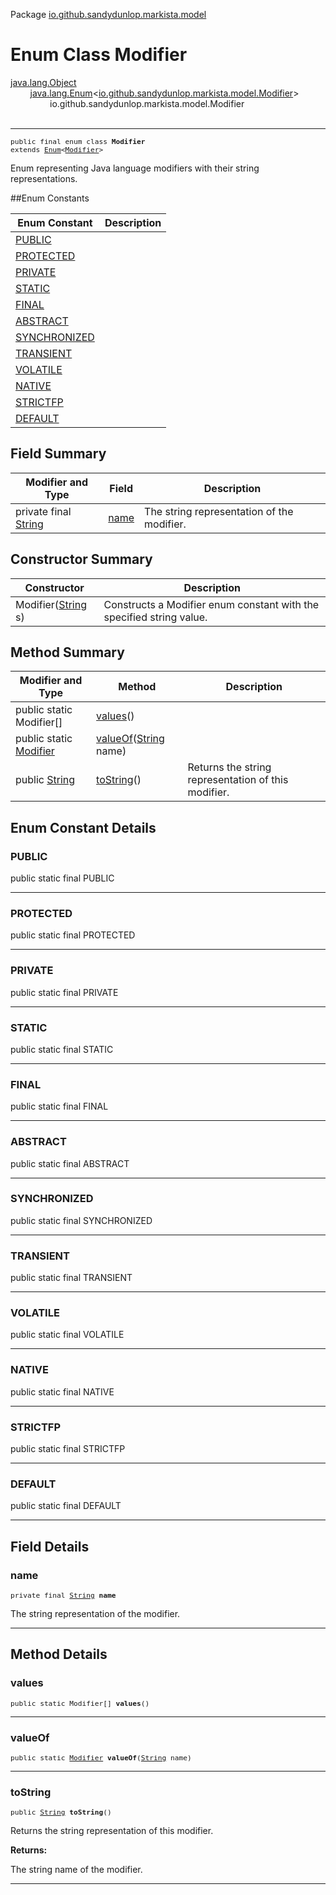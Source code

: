 Package [io.github.sandydunlop.markista.model](index.md)

# Enum Class Modifier
[java.lang.Object](https://docs.oracle.com/en/java/javase/24/docs/api/java.base/java/lang/Object.html)<br/>
        [java.lang.Enum](https://docs.oracle.com/en/java/javase/24/docs/api/java.base/java/lang/Enum.html)<[io.github.sandydunlop.markista.model.Modifier](Modifier.md)><br/>
                io.github.sandydunlop.markista.model.Modifier<br/>
<br/>

----

<span style="font-family: monospace; font-size: 80%;">public final enum class __Modifier__<br/>extends [Enum](https://docs.oracle.com/en/java/javase/24/docs/api/java.base/java/lang/Enum.html)<[Modifier](Modifier.md)>
</span>

Enum representing Java language modifiers with their string 
representations.


##Enum Constants

| Enum Constant                 | Description |
|-------------------------------|-------------|
| [PUBLIC](#public)             |             |
| [PROTECTED](#protected)       |             |
| [PRIVATE](#private)           |             |
| [STATIC](#static)             |             |
| [FINAL](#final)               |             |
| [ABSTRACT](#abstract)         |             |
| [SYNCHRONIZED](#synchronized) |             |
| [TRANSIENT](#transient)       |             |
| [VOLATILE](#volatile)         |             |
| [NATIVE](#native)             |             |
| [STRICTFP](#strictfp)         |             |
| [DEFAULT](#default)           |             |



## Field Summary

| Modifier and Type                                                                                          | Field         | Description                                |
|------------------------------------------------------------------------------------------------------------|---------------|--------------------------------------------|
| private final [String](https://docs.oracle.com/en/java/javase/24/docs/api/java.base/java/lang/String.html) | [name](#name) | The string representation of the modifier. |



## Constructor Summary

| Constructor                                                                                              | Description                                                          |
|----------------------------------------------------------------------------------------------------------|----------------------------------------------------------------------|
| Modifier([String](https://docs.oracle.com/en/java/javase/24/docs/api/java.base/java/lang/String.html) s) | Constructs a Modifier enum constant with the specified string value. |



## Method Summary

| Modifier and Type                                                                                   | Method                                                                                                                 | Description                                         |
|-----------------------------------------------------------------------------------------------------|------------------------------------------------------------------------------------------------------------------------|-----------------------------------------------------|
| public static Modifier\[]                                                                           | [values](#values)()                                                                                                    |                                                     |
| public static [Modifier](Modifier.md)                                                               | [valueOf](#valueof)([String](https://docs.oracle.com/en/java/javase/24/docs/api/java.base/java/lang/String.html) name) |                                                     |
| public [String](https://docs.oracle.com/en/java/javase/24/docs/api/java.base/java/lang/String.html) | [toString](#tostring)()                                                                                                | Returns the string representation of this modifier. |



## Enum Constant Details

### PUBLIC

public static final  PUBLIC




---

### PROTECTED

public static final  PROTECTED




---

### PRIVATE

public static final  PRIVATE




---

### STATIC

public static final  STATIC




---

### FINAL

public static final  FINAL




---

### ABSTRACT

public static final  ABSTRACT




---

### SYNCHRONIZED

public static final  SYNCHRONIZED




---

### TRANSIENT

public static final  TRANSIENT




---

### VOLATILE

public static final  VOLATILE




---

### NATIVE

public static final  NATIVE




---

### STRICTFP

public static final  STRICTFP




---

### DEFAULT

public static final  DEFAULT




---


## Field Details

### name

<span style="font-family: monospace; font-size: 80%;">private final [String](https://docs.oracle.com/en/java/javase/24/docs/api/java.base/java/lang/String.html) __name__</span>

The string representation of the modifier.


---


## Method Details

### values

<span style="font-family: monospace; font-size: 80%;">public static Modifier\[] __values__()</span>




---

### valueOf

<span style="font-family: monospace; font-size: 80%;">public static [Modifier](Modifier.md) __valueOf__([String](https://docs.oracle.com/en/java/javase/24/docs/api/java.base/java/lang/String.html) name)</span>




---

### toString

<span style="font-family: monospace; font-size: 80%;">public [String](https://docs.oracle.com/en/java/javase/24/docs/api/java.base/java/lang/String.html) __toString__()</span>

Returns the string representation of this modifier.

**Returns:**

The string name of the modifier.


---

